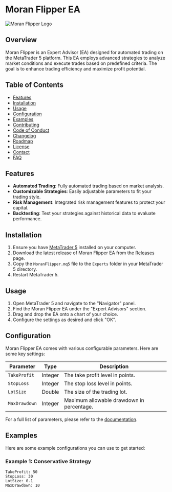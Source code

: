 # Moran Flipper EA

![Moran Flipper Logo](path/to/logo.png) <!-- Replace with your logo path -->

## Overview

Moran Flipper is an Expert Advisor (EA) designed for automated trading on the MetaTrader 5 platform. This EA employs advanced strategies to analyze market conditions and execute trades based on predefined criteria. The goal is to enhance trading efficiency and maximize profit potential.

## Table of Contents

- [Features](#features)
- [Installation](#installation)
- [Usage](#usage)
- [Configuration](#configuration)
- [Examples](#examples)
- [Contributing](#contributing)
- [Code of Conduct](#code-of-conduct)
- [Changelog](#changelog)
- [Roadmap](#roadmap)
- [License](#license)
- [Contact](#contact)
- [FAQ](#faq)

## Features

- **Automated Trading**: Fully automated trading based on market analysis.
- **Customizable Strategies**: Easily adjustable parameters to fit your trading style.
- **Risk Management**: Integrated risk management features to protect your capital.
- **Backtesting**: Test your strategies against historical data to evaluate performance.

## Installation

1. Ensure you have [MetaTrader 5](https://www.metatrader5.com/en/download) installed on your computer.
2. Download the latest release of Moran Flipper EA from the [Releases](https://github.com/yourusername/Moran-Flipper/releases) page.
3. Copy the `MoranFlipper.mq5` file to the `Experts` folder in your MetaTrader 5 directory.
4. Restart MetaTrader 5.

## Usage

1. Open MetaTrader 5 and navigate to the "Navigator" panel.
2. Find the Moran Flipper EA under the "Expert Advisors" section.
3. Drag and drop the EA onto a chart of your choice.
4. Configure the settings as desired and click "OK".

## Configuration

Moran Flipper EA comes with various configurable parameters. Here are some key settings:

| Parameter         | Type     | Description                                |
|-------------------|----------|--------------------------------------------|
| `TakeProfit`      | Integer  | The take profit level in points.          |
| `StopLoss`        | Integer  | The stop loss level in points.            |
| `LotSize`         | Double   | The size of the trading lot.              |
| `MaxDrawdown`     | Integer  | Maximum allowable drawdown in percentage. |

For a full list of parameters, please refer to the [documentation](docs/).

## Examples

Here are some example configurations you can use to get started:

### Example 1: Conservative Strategy
```plaintext
TakeProfit: 50
StopLoss: 30
LotSize: 0.1
MaxDrawdown: 10